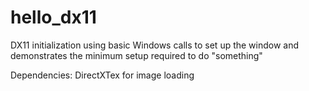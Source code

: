 # hello_dx11

DX11 initialization using basic Windows calls to set up the window and demonstrates the minimum setup required to do "something"

Dependencies: DirectXTex for image loading
